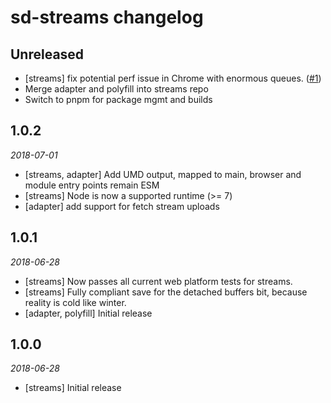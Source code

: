 # sd-streams changelog

## Unreleased
* [streams] fix potential perf issue in Chrome with enormous queues. ([#1](https://github.com/stardazed/sd-streams/issues/1))
* Merge adapter and polyfill into streams repo
* Switch to pnpm for package mgmt and builds

## 1.0.2
_2018-07-01_
* [streams, adapter] Add UMD output, mapped to main, browser and module entry points remain ESM
* [streams] Node is now a supported runtime (>= 7)
* [adapter] add support for fetch stream uploads

## 1.0.1
_2018-06-28_
* [streams] Now passes all current web platform tests for streams.
* [streams] Fully compliant save for the detached buffers bit, because reality is cold like winter.
* [adapter, polyfill] Initial release

## 1.0.0
_2018-06-28_
* [streams] Initial release
